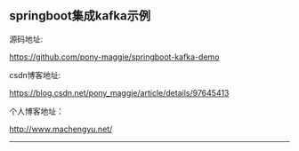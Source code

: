 ## springboot集成kafka示例

源码地址:

https://github.com/pony-maggie/springboot-kafka-demo

csdn博客地址:

https://blog.csdn.net/pony_maggie/article/details/97645413

个人博客地址：

http://www.machengyu.net/

----------------------











